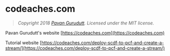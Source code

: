 # codeaches.com

> *Copyright 2018 [Pavan Gurudutt](https://codeaches.com). Licensed under the MIT license.*

Pavan Gurudutt's website [https://codeaches.com](https://codeaches.com)

Tutorial website [https://codeaches.com/deploy-scdf-to-pcf-and-create-a-stream/](https://codeaches.com/deploy-scdf-to-pcf-and-create-a-stream/)
